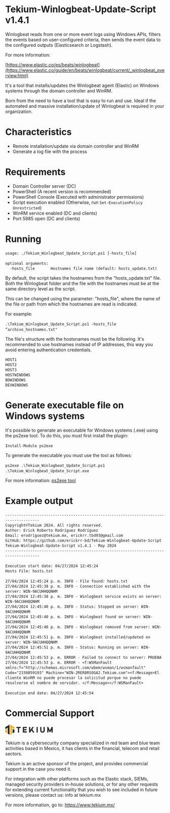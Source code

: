 # Tekium-Winlogbeat-Update-Script v1.4.1

Winlogbeat reads from one or more event logs using Windows APIs, filters the events based on user-configured criteria, then sends the event data to the configured outputs (Elasticsearch or Logstash).

For more information:

[https://www.elastic.co/es/beats/winlogbeat](https://www.elastic.co/guide/en/beats/winlogbeat/current/_winlogbeat_overview.html)

It's a tool that installs/updates the Winlogbeat agent (Elastic) on Windows systems through the domain controller and WinRM.

Born from the need to have a tool that is easy to run and use. Ideal if the automated and massive installation/update of Winlogbeat is required in your organization.

# Characteristics
- Remote installation/update via domain controller and WinRM
- Generate a log file with the process

# Requirements
- Domain Controller server (DC)
- PowerShell (A recent version is recommended)
- PowerShell Console (Executed with administrator permissions)
- Script execution enabled (Otherwise, run `Set-ExecutionPolicy Unrestricted`)
- WinRM service enabled (DC and clients)
- Port 5985 open (DC and clients)

# Running

```
usage: ./Tekium_Winlogbeat_Update_Script.ps1 [-hosts_file]

optional arguments:
  -hosts_file       Hostnames file name (default: hosts_update.txt)
```

By default, the script takes the hostnames from the "hosts_update.txt" file. Both the Winlogbeat folder and the file with the hostnames must be at the same directory level as the script.

This can be changed using the parameter: "hosts_file", where the name of the file or path from which the hostnames are read is indicated.

For example:

`.\Tekium_Winlogbeat_Update_Script.ps1 -hosts_file “archivo_hostnames.txt"`

The file's structure with the hostsnames must be the following. It's recommended to use hostnames instead of IP addresses, this way you avoid entering authentication credentials.

```
HOST1
HOST2
HOST3
HOSTWINDOWS
BDWINDOWS
DEVWINDOWS
```
# Generate executable file on Windows systems

It's possible to generate an executable for Windows systems (.exe) using the ps2exe tool. To do this, you must first install the plugin:

`Install-Module ps2exe`

To generate the executable you must use the tool as follows:

`ps2exe .\Tekium_Winlogbeat_Update_Script.ps1 .\Tekium_Winlogbeat_Update_Script.exe`

For more information:
[ps2exe tool](https://github.com/MScholtes/PS2EXE)

# Example output

```
-------------------------------------------------------------------------------------
Copyright©Tekium 2024. All rights reserved.
Author: Erick Roberto Rodríguez Rodríguez
Email: erodriguez@tekium.mx, erickrr.tbd93@gmail.com
GitHub: https://github.com/erickrr-bd/Tekium-Winlogbeat-Update-Script
Tekium-Winlogbeat-Update-Script v1.4.1 - May 2024
-------------------------------------------------------------------------------------

Execution start date: 04/27/2024 12:45:24
Hosts File: hosts.txt

27/04/2024 12:45:24 p. m. INFO - File found: hosts.txt
27/04/2024 12:45:38 p. m. INFO - Connection established with the server: WIN-9ACUHHQQNHM
27/04/2024 12:45:38 p. m. INFO - Winlogbeat service exists on server: WIN-9ACUHHQQNHM
27/04/2024 12:45:40 p. m. INFO - Status: Stopped on server: WIN-9ACUHHQQNHM
27/04/2024 12:45:40 p. m. INFO - Winlogbeat found on server: WIN-9ACUHHQQNHM
27/04/2024 12:45:40 p. m. INFO - Winlogbeat removed from server: WIN-9ACUHHQQNHM
27/04/2024 12:45:51 p. m. INFO - Winlogbeat installed/updated on server: WIN-9ACUHHQQNHM
27/04/2024 12:45:51 p. m. INFO - Status: Running on server: WIN-9ACUHHQQNHM
27/04/2024 12:45:53 p. m. ERROR - Failed to connect to server: PRUEBA
27/04/2024 12:45:53 p. m. ERROR - <f:WSManFault xmlns:f="http://schemas.microsoft.com/wbem/wsman/1/wsmanfault" Code="2150859193" Machine="WIN-2RER8RSOGA2.Tekium.com"><f:Message>El cliente WinRM no puede procesar la solicitud porque no puede resolverse el nombre de servidor. </f:Message></f:WSManFault>

Execution end date: 04/27/2024 12:45:54
```

# Commercial Support
![Tekium](https://github.com/unmanarc/uAuditAnalyzer2/blob/master/art/tekium_slogo.jpeg)

Tekium is a cybersecurity company specialized in red team and blue team activities based in Mexico, it has clients in the financial, telecom and retail sectors.

Tekium is an active sponsor of the project, and provides commercial support in the case you need it.

For integration with other platforms such as the Elastic stack, SIEMs, managed security providers in-house solutions, or for any other requests for extending current functionality that you wish to see included in future versions, please contact us: info at tekium.mx

For more information, go to: https://www.tekium.mx/
